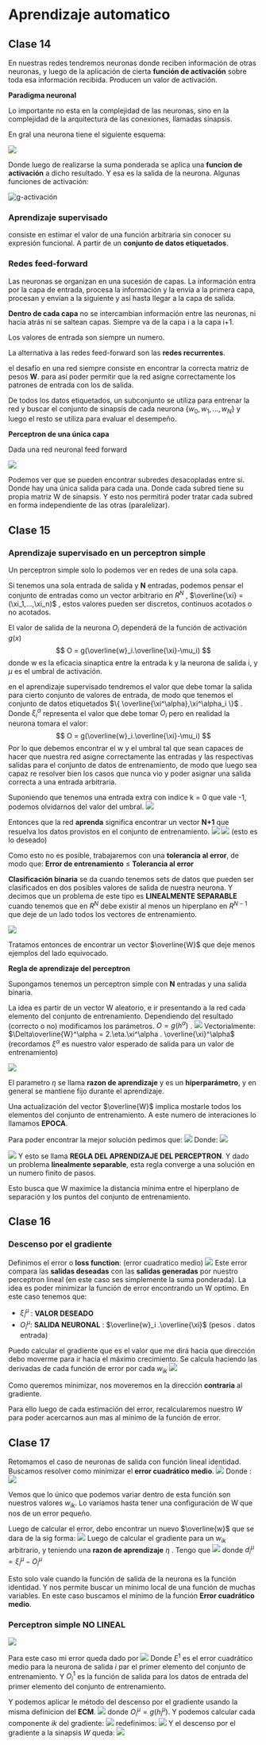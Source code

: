 # Aprendizaje automatico

## Clase 14

En nuestras redes tendremos neuronas donde reciben información de otras neuronas, y luego de la aplicación de cierta **función de activación** sobre toda esa información recibida. Producen un valor de activación.

**Paradigma neuronal**

Lo importante no esta en la complejidad de las neuronas, sino en la complejidad de la arquitectura de las conexiones, llamadas sinapsis. 

En gral una neurona tiene el siguiente esquema:

![](2024-08-15-19-04-30-image.png)

Donde luego de realizarse la suma ponderada se aplica una **funcion de activación** a dicho resultado. Y esa es la salida de la neurona.
Algunas funciones de activación:

![g-activación](2024-08-15-19-04-17-image.png)

### Aprendizaje supervisado

consiste en estimar el valor de una función arbitraria sin conocer su expresión funcional. A partir de un **conjunto de datos etiquetados**.

### Redes feed-forward

Las neuronas se organizan en una sucesión de capas. La información entra por la capa de entrada, procesa la información y la envía a la primera capa, procesan y envían a la siguiente y así hasta llegar a la capa de salida.

**Dentro de cada capa** no se intercambian información entre las neuronas, ni hacia atrás ni se saltean capas. Siempre va de la capa i a la capa i+1.

Los valores de entrada son siempre un numero.

La alternativa a las redes feed-forward son las **redes recurrentes**.

el desafío en una red siempre consiste en encontrar la correcta matriz de pesos **W**. para así poder permitir que la red asigne correctamente los patrones de entrada con los de salida.

De todos los datos etiquetados, un subconjunto se utiliza para entrenar la red y buscar el conjunto de sinapsis de cada neurona $\{ w_0,w_1,...,w_N\}$ y luego el resto se utiliza para evaluar el desempeño.


**Perceptron de una única capa**

Dada una red neuronal feed forward

![](Pasted%20image%2020241007162812.png)

Podemos ver que se pueden encontrar subredes desacopladas entre si. Donde hay una única salida para cada una. Donde cada subred tiene su propia matriz W de sinapsis. Y esto nos permitirá poder tratar cada subred en forma independiente de las otras (paralelizar).

## Clase 15

### Aprendizaje supervisado en un perceptron simple

Un perceptron simple solo lo podemos ver en redes de una sola capa. 

Si tenemos una sola entrada de salida y **N** entradas, podemos pensar el conjunto de entradas como un vector arbitrario en $R^N$   , $\overline{\xi} = (\xi_1,...,\xi_n)$  , estos valores pueden ser discretos, continuos acotados o no acotados. 

El valor de salida de la neurona $O_i$ dependerá de la función de activación $g(x)$ 
$$
O = g(\overline{w}_i.\overline{\xi}-\mu_i)
$$
donde w es la eficacia sinaptica entre la entrada k y la neurona de salida i, y $\mu$ es el umbral de activación.

en el aprendizaje supervisado tendremos el valor que debe tomar la salida para cierto conjunto de valores de entrada, de modo que tenemos el conjunto de datos etiquetados $\{ \overline{\xi^\alpha},\xi^\alpha_i \}$ . Donde $\xi^\alpha_i$ representa el valor que debe tomar $O_i$ pero en realidad la neurona tomara el valor:
$$
O = g(\overline{w}_i.\overline{\xi}-\mu_i)
$$
Por lo que debemos encontrar el w y el umbral tal que sean capaces de hacer que nuestra red asigne correctamente las entradas y las respectivas salidas para el conjunto de datos de entrenamiento, de modo que luego sea capaz re resolver bien los casos que nunca vio y poder asignar una salida correcta a una entrada arbitraria.

Suponiendo que tenemos una entrada extra con indice k = 0 que vale -1, podemos olvidarnos del valor del umbral.
![](Pasted%20image%2020241017193408.png)

Entonces que la red **aprenda** significa encontrar un vector **N+1** que resuelva los datos provistos en el conjunto de entrenamiento.
![](Pasted%20image%2020241017193456.png)
![](Pasted%20image%2020241017193512.png)
(esto es lo deseado)

Como esto no es posible, trabajaremos con una **tolerancia al error**, de modo que:
**Error de entrenamiento** $\leq$ **Tolerancia al error**

**Clasificación binaria**
se da cuando tenemos sets de datos que pueden ser clasificados en dos posibles valores de salida de nuestra neurona. Y decimos que un problema de este tipo es **LINEALMENTE SEPARABLE** cuando tenemos que en $R^N$ debe existir al menos un hiperplano en $R^{N-1}$ que deje de un lado todos los vectores de entrenamiento.

![](Pasted%20image%2020241017203614.png)

Tratamos entonces de encontrar un vector $\overline{W}$ que deje menos ejemplos del lado equivocado.

**Regla de aprendizaje del perceptron**

Supongamos tenemos un perceptron simple con **N** entradas y una salida binaria.

La idea es partir de un vector W aleatorio, e ir presentando a la red cada elemento del conjunto de entrenamiento. Dependiendo del resultado (correcto o no) modificamos los parámetros. 
$O = g(h^\alpha)$ . 
![](Pasted%20image%2020241017205500.png)
Vectorialmente: $\Delta\overline{W}^\alpha = 2.\eta.\xi^\alpha . \overline{\xi}^\alpha$  (recordamos $\xi^\alpha$ es nuestro valor esperado de salida para un valor de entrenamiento)

![](Pasted%20image%2020241017205717.png)

El parametro $\eta$ se llama **razon de aprendizaje** y es un **hiperparámetro**, y en general se mantiene fijo durante el aprendizaje.

Una actualización del vector $\overline{W}$ implica mostarle todos los elementos del conjunto de entrenamiento. A este numero de interaciones lo llamamos **EPOCA**.

Para poder encontrar la mejor solución pedimos que:
![](Pasted%20image%2020241017210614.png)
Donde:
![](Pasted%20image%2020241021105946.png)

![](Pasted%20image%2020241017210630.png)
Y esto se llama **REGLA DEL APRENDIZAJE DEL PERCEPTRON**. Y dado un problema **linealmente separable**, esta regla converge a una solución en un numero finito de pasos.

Esto busca que W maximice la distancia mínima entre el hiperplano de separación y los puntos del conjunto de entrenamiento. 
## Clase 16

### Descenso por el gradiente
Definimos el error o **loss function**: (error cuadratico medio)
![](Pasted%20image%2020241021111133.png)
Este error compara las **salidas deseadas** con las **salidas generadas** por nuestro perceptron lineal (en este caso ses simplemente la suma ponderada). La idea es poder minimizar la función de error encontrando un W optimo.
En este caso tenemos que:
- $\xi_i^\mu$ : **VALOR DESEADO**
- $O_i^\mu$: **SALIDA NEURONAL** : $\overline{w}_i .\overline{\xi}$ (pesos . datos entrada)

Puedo calcular el gradiente que es el valor que me dirá hacia que dirección debo moverme para ir hacia el máximo crecimiento. Se calcula haciendo las derivadas de cada función de error por cada $w_{ik}$ 
![](Pasted%20image%2020241021114255.png)

Como queremos minimizar, nos moveremos en la dirección **contraria** al gradiente. 

Para ello luego de cada estimación del error, recalcularemos nuestro $W$ para poder acercarnos aun mas al mínimo de la función de error. 

## Clase 17

Retomamos el caso de neuronas de salida con función lineal identidad.  Buscamos resolver como minimizar el **error cuadrático medio**.
![](Pasted%20image%2020241021182757.png)
Donde :
![](Pasted%20image%2020241021120348.png)

Vemos que lo único que podemos variar dentro de esta función son nuestros valores $w_{ik}$.  Lo variamos hasta tener una configuración de W que nos de un error pequeño.

Luego de calcular el error, debo encontrar un nuevo $\overline{w}$ que se dara de la sig forma:
![](Pasted%20image%2020241021121611.png)
Luego de calcular el gradiente para un $w_{ik}$ arbitrario, y teniendo una **razon de aprendizaje** $\eta$ . Tengo que 
![](Pasted%20image%2020241021122106.png)
donde $d_i^\mu = \xi_i^\mu - O_i^\mu$

Esto solo vale cuando la función de salida de la neurona es la función identidad.
Y nos permite buscar un mínimo local de una función de muchas variables. En este caso buscamos el mínimo de la función **Error cuadrático medio**.

### Perceptron simple NO LINEAL

![](Pasted%20image%2020241021124421.png)

Para este caso mi error queda dado por 
![](Pasted%20image%2020241021130308.png)
Donde $E^1$ es el error cuadrático medio para la neurona de salida $i$ par el primer elemento del conjunto de entrenamiento. Y $O_i^1$ es la función de salida para los datos de entrada del primer elemento del conjunto de entrenamiento.  

Y podemos aplicar le método del descenso por el gradiente usando la misma definicion del **ECM**.
![](Pasted%20image%2020241021131634.png)
donde $O_i^\mu=g(h_i^\mu)$. Y podemos calcular cada componente $ik$ del gradiente:
![](Pasted%20image%2020241021131729.png)
redefinimos:
![](Pasted%20image%2020241021131950.png)
Y el descenso por el gradiente a la sinapsis $W$ queda:
![](Pasted%20image%2020241021132032.png)